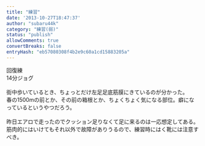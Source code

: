 ```yaml
---
title: "練習"
date: '2013-10-27T18:47:37'
author: "subaru44k"
category: "練習(弱)"
status: "publish"
allowComments: true
convertBreaks: false
entryHash: "eb57080308f4b2e9c60a1cd15883205a"
---
```

回復練<br>
14分ジョグ<br>
<br>
街中歩いているとき、ちょっとだけ左足足底筋膜にきているのが分かった。<br>
春の1500mの前とか、その前の箱根とか、ちょくちょく気になる部位。癖になっているというやつだろう。<br>
<br>
昨日エアロで走ったのでクッション足りなくて足に来るのは一応想定してある。<br>
筋肉的にはいけてもそれ以外で故障がありうるので、練習時にはく靴には注意すべき。
